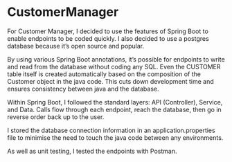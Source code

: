 # CustomerManager

For Customer Manager, I decided to use the features of Spring Boot to enable endpoints to be coded quickly.  I also decided to use a postgres database because it’s open source and popular.

By using various Spring Boot annotations, it’s possible for endpoints to write and read from the database without coding any SQL.  Even the CUSTOMER table itself is created automatically based on the composition of the Customer object in the java code.  This cuts down development time and ensures consistency between java and the database.

Within Spring Boot, I followed the standard layers:  API (Controller), Service, and Data.  Calls flow through each endpoint, reach the database, then go in reverse order back up to the user.

I stored the database connection information in an application.properties file to minimise the need to touch the java code between any environments.

As well as unit testing, I tested the endpoints with Postman.
